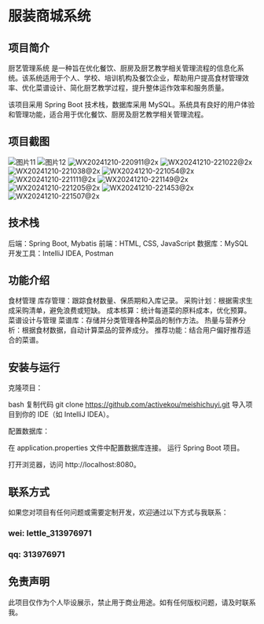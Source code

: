 # 服装商城系统
## 项目简介
厨艺管理系统 是一种旨在优化餐饮、厨房及厨艺教学相关管理流程的信息化系统。该系统适用于个人、学校、培训机构及餐饮企业，帮助用户提高食材管理效率、优化菜谱设计、简化厨艺教学过程，提升整体运作效率和服务质量。

该项目采用 Spring Boot 技术栈，数据库采用 MySQL。系统具有良好的用户体验和管理功能，适合用于优化餐饮、厨房及厨艺教学相关管理流程。

## 项目截图
![图片11](https://github.com/user-attachments/assets/7f23fb45-054a-4c05-ba84-56b13e9dc0c4)
![图片12](https://github.com/user-attachments/assets/54816d7d-204e-4c15-ba80-6c9578571a21)
![WX20241210-220911@2x](https://github.com/user-attachments/assets/a7401845-57b6-4f4e-8eed-0e753701dc56)
![WX20241210-221022@2x](https://github.com/user-attachments/assets/428c88f5-010b-4368-9610-dcb79502eeb2)
![WX20241210-221038@2x](https://github.com/user-attachments/assets/532c9b71-7ee9-4dba-ba4d-e82e7666674c)
![WX20241210-221054@2x](https://github.com/user-attachments/assets/691a84ab-e69c-4c52-baa0-37a2f96c3ee2)
![WX20241210-221111@2x](https://github.com/user-attachments/assets/eb037d96-79e1-47eb-8d73-0f6a417a1472)
![WX20241210-221149@2x](https://github.com/user-attachments/assets/3fd3d68b-a7e5-4739-b738-76fcac77f3f2)
![WX20241210-221205@2x](https://github.com/user-attachments/assets/f3c95313-ce95-462a-8f67-8f76c4f067c4)
![WX20241210-221453@2x](https://github.com/user-attachments/assets/db505918-b0c7-4783-a52a-7bc264865840)
![WX20241210-221507@2x](https://github.com/user-attachments/assets/1451a17c-61a3-4b27-b12a-ce82a864a980)



## 技术栈
后端：Spring Boot, Mybatis
前端：HTML, CSS, JavaScript 
数据库：MySQL
开发工具：IntelliJ IDEA, Postman
## 功能介绍
食材管理
库存管理：跟踪食材数量、保质期和入库记录。
采购计划：根据需求生成采购清单，避免浪费或短缺。
成本核算：统计每道菜的原料成本，优化预算。
菜谱设计与管理
菜谱库：存储并分类管理各种菜品的制作方法。
热量与营养分析：根据食材数据，自动计算菜品的营养成分。
推荐功能：结合用户偏好推荐适合的菜谱。
## 安装与运行
克隆项目：

bash
复制代码
git clone https://github.com/activekou/meishichuyi.git
导入项目到你的 IDE（如 IntelliJ IDEA）。

配置数据库：

在 application.properties 文件中配置数据库连接。
运行 Spring Boot 项目。

打开浏览器，访问 http://localhost:8080。

## 联系方式
如果您对项目有任何问题或需要定制开发，欢迎通过以下方式与我联系：
### wei: lettle_313976971
### qq: 313976971
## 免责声明
此项目仅作为个人毕设展示，禁止用于商业用途。如有任何版权问题，请及时联系我。

